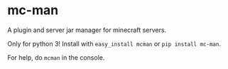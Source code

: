 mc-man
=======

A plugin and server jar manager for minecraft servers.

Only for python 3! Install with `easy_install mcman` or `pip install mc-man`.

For help, do `mcman` in the console.
